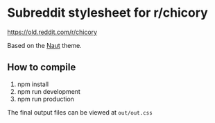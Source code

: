 # Subreddit stylesheet for r/chicory

https://old.reddit.com/r/chicory

Based on the [Naut](https://github.com/Axel--/Naut-for-reddit) theme.

## How to compile

1. npm install
2. npm run development
3. npm run production

The final output files can be viewed at `out/out.css`
